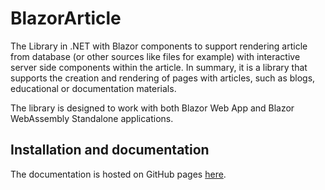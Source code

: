 

# BlazorArticle

The Library in .NET with Blazor components to support rendering article from database (or other sources like files for example) with interactive server side components within the article. In summary, it is a library that supports the creation and rendering of pages with articles, such as blogs, educational or documentation materials.

The library is designed to work with both Blazor Web App and Blazor WebAssembly Standalone applications.

## Installation and documentation

The documentation is hosted on GitHub pages [here](https://witm.github.io/BlazorArticle/).